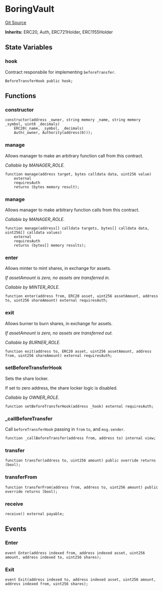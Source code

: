 # BoringVault
[Git Source](https://github.com/Level-Money/contracts/blob/0fa663cd541ef95fb08cd2849fd8cc2be3967548/src/v1/vaults/base/BoringVault.sol)

**Inherits:**
ERC20, Auth, ERC721Holder, ERC1155Holder


## State Variables
### hook
Contract responsbile for implementing `beforeTransfer`.


```solidity
BeforeTransferHook public hook;
```


## Functions
### constructor


```solidity
constructor(address _owner, string memory _name, string memory _symbol, uint8 _decimals)
    ERC20(_name, _symbol, _decimals)
    Auth(_owner, Authority(address(0)));
```

### manage

Allows manager to make an arbitrary function call from this contract.

*Callable by MANAGER_ROLE.*


```solidity
function manage(address target, bytes calldata data, uint256 value)
    external
    requiresAuth
    returns (bytes memory result);
```

### manage

Allows manager to make arbitrary function calls from this contract.

*Callable by MANAGER_ROLE.*


```solidity
function manage(address[] calldata targets, bytes[] calldata data, uint256[] calldata values)
    external
    requiresAuth
    returns (bytes[] memory results);
```

### enter

Allows minter to mint shares, in exchange for assets.

*If assetAmount is zero, no assets are transferred in.*

*Callable by MINTER_ROLE.*


```solidity
function enter(address from, ERC20 asset, uint256 assetAmount, address to, uint256 shareAmount) external requiresAuth;
```

### exit

Allows burner to burn shares, in exchange for assets.

*If assetAmount is zero, no assets are transferred out.*

*Callable by BURNER_ROLE.*


```solidity
function exit(address to, ERC20 asset, uint256 assetAmount, address from, uint256 shareAmount) external requiresAuth;
```

### setBeforeTransferHook

Sets the share locker.

If set to zero address, the share locker logic is disabled.

*Callable by OWNER_ROLE.*


```solidity
function setBeforeTransferHook(address _hook) external requiresAuth;
```

### _callBeforeTransfer

Call `beforeTransferHook` passing in `from` `to`, and `msg.sender`.


```solidity
function _callBeforeTransfer(address from, address to) internal view;
```

### transfer


```solidity
function transfer(address to, uint256 amount) public override returns (bool);
```

### transferFrom


```solidity
function transferFrom(address from, address to, uint256 amount) public override returns (bool);
```

### receive


```solidity
receive() external payable;
```

## Events
### Enter

```solidity
event Enter(address indexed from, address indexed asset, uint256 amount, address indexed to, uint256 shares);
```

### Exit

```solidity
event Exit(address indexed to, address indexed asset, uint256 amount, address indexed from, uint256 shares);
```

